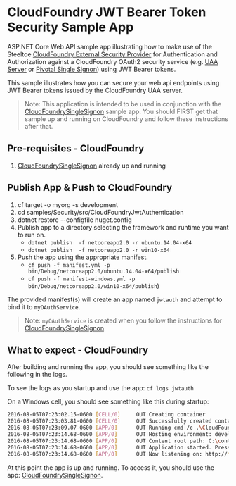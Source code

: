 ﻿# CloudFoundry JWT Bearer Token Security Sample App

ASP.NET Core Web API sample app illustrating how to make use of the Steeltoe [CloudFoundry External Security Provider](https://github.com/SteeltoeOSS/Security) for Authentication and Authorization against a CloudFoundry OAuth2 security service (e.g. [UAA Server](https://github.com/cloudfoundry/uaa) or [Pivotal Single Signon](https://docs.pivotal.io/p-identity/)) using JWT Bearer tokens.

This sample illustrates how you can secure your web api endpoints using JWT Bearer tokens issued by the CloudFoundry UAA server.

> Note: This application is intended to be used in conjunction with the [CloudFoundrySingleSignon][sso] sample app.  You should FIRST get that sample up and running on CloudFoundry and follow these instructions after that.

## Pre-requisites - CloudFoundry

1. [CloudFoundrySingleSignon][sso] already up and running

## Publish App & Push to CloudFoundry

1. cf target -o myorg -s development
1. cd samples/Security/src/CloudFoundryJwtAuthentication
1. dotnet restore --configfile nuget.config
1. Publish app to a directory selecting the framework and runtime you want to run on.
    * `dotnet publish  -f netcoreapp2.0 -r ubuntu.14.04-x64`
    * `dotnet publish  -f netcoreapp2.0 -r win10-x64`
1. Push the app using the appropriate manifest.
    * `cf push -f manifest.yml -p bin/Debug/netcoreapp2.0/ubuntu.14.04-x64/publish`
    * `cf push -f manifest-windows.yml -p bin/Debug/netcoreapp2.0/win10-x64/publish`)

The provided manifest(s) will create an app named `jwtauth` and attempt to bind it to `myOAuthService`.

> Note: `myOAuthService` is created when you follow the instructions for [CloudFoundrySingleSignon][sso].

## What to expect - CloudFoundry

After building and running the app, you should see something like the following in the logs.

To see the logs as you startup and use the app: `cf logs jwtauth`

On a Windows cell, you should see something like this during startup:

```bash
2016-08-05T07:23:02.15-0600 [CELL/0]     OUT Creating container
2016-08-05T07:23:03.81-0600 [CELL/0]     OUT Successfully created container
2016-08-05T07:23:09.07-0600 [APP/0]      OUT Running cmd /c .\CloudFoundryJwtAuthentication --server.urls http://*:%PORT%
2016-08-05T07:23:14.68-0600 [APP/0]      OUT Hosting environment: development
2016-08-05T07:23:14.68-0600 [APP/0]      OUT Content root path: C:\containerizer\75E10B9301D2D9B4A8\user\app
2016-08-05T07:23:14.68-0600 [APP/0]      OUT Application started. Press Ctrl+C to shut down.
2016-08-05T07:23:14.68-0600 [APP/0]      OUT Now listening on: http://*:51217
```

At this point the app is up and running.  To access it, you should use the app: [CloudFoundrySingleSignon][sso].

[sso]: ../CloudFoundrySingleSignon
